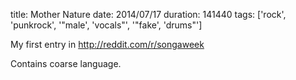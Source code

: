 title: Mother Nature
date: 2014/07/17
duration: 141440
tags: ['rock', 'punkrock', '"male', 'vocals"', '"fake', 'drums"']

My first entry in http://reddit.com/r/songaweek

Contains coarse language.
